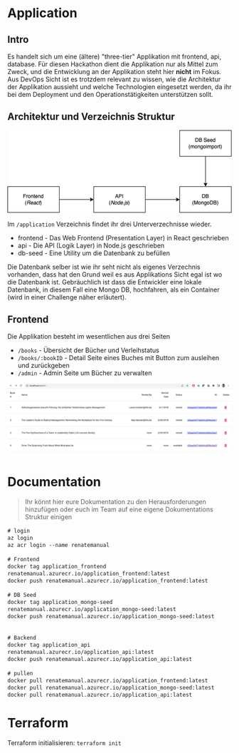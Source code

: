 # Application

## Intro

Es handelt sich um eine (ältere) "three-tier" Applikation mit frontend, api, database.
Für diesen Hackathon dient die Applikation nur als Mittel zum Zweck, und die Entwicklung an der Applikation steht hier **nicht** im Fokus. Aus DevOps Sicht ist es trotzdem relevant zu wissen, wie die Architektur der Applikation aussieht und welche Technologien eingesetzt werden, da ihr bei dem Deployment und den Operationstätigkeiten unterstützen sollt.

## Architektur und Verzeichnis Struktur

<img src="./application/docs/dobib.drawio.png">

Im `/application` Verzeichnis findet ihr drei Unterverzechnisse wieder.

- frontend - Das Web Frontend (Presentation Layer) in React geschrieben
- api - Die API (Logik Layer) in Node.js geschrieben
- db-seed - Eine Utility um die Datenbank zu befüllen

Die Datenbank selber ist wie ihr seht nicht als eigenes Verzechnis vorhanden, dass hat den Grund weil es aus Applikations Sicht egal ist wo die Datenbank ist. Gebräuchlich ist dass die Entwickler eine lokale Datenbank, in diesem Fall eine Mongo DB, hochfahren, als ein Container (wird in einer Challenge näher erläutert).

## Frontend

Die Applikation besteht im wesentlichen aus drei Seiten

- `/books` - Übersicht der Bücher und Verleihstatus
- `/books/:bookID` - Detail Seite eines Buches mit Button zum ausleihen und zurückgeben
- `/admin` - Admin Seite um Bücher zu verwalten

<img src="./application/docs/dobib.app.png">

# Documentation

> Ihr könnt hier eure Dokumentation zu den Herausforderungen hinzufügen oder euch im Team auf eine eigene Dokumentations Struktur einigen

```shell
# login
az login
az acr login --name renatemanual

# Frontend
docker tag application_frontend renatemanual.azurecr.io/application_frontend:latest
docker push renatemanual.azurecr.io/application_frontend:latest

# DB Seed
docker tag application_mongo-seed renatemanual.azurecr.io/application_mongo-seed:latest
docker push renatemanual.azurecr.io/application_mongo-seed:latest


# Backend
docker tag application_api renatemanual.azurecr.io/application_api:latest
docker push renatemanual.azurecr.io/application_api:latest

# pullen
docker pull renatemanual.azurecr.io/application_frontend:latest
docker pull renatemanual.azurecr.io/application_mongo-seed:latest
docker pull renatemanual.azurecr.io/application_api:latest
```


# Terraform

Terraform initialisieren: `terraform init`
